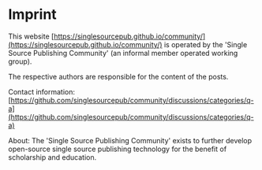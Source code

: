 # Imprint

This website [https://singlesourcepub.github.io/community/](https://singlesourcepub.github.io/community/) is operated by the 'Single Source Publishing Community' (an informal member operated working group).

The respective authors are responsible for the content of the posts.

Contact information: [https://github.com/singlesourcepub/community/discussions/categories/q-a](https://github.com/singlesourcepub/community/discussions/categories/q-a)
 
About: The 'Single Source Publishing Community' exists to further develop open-source single source publishing technology for the benefit of scholarship and education.  

